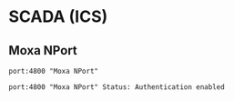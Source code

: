 # SCADA (ICS)

## Moxa NPort

`port:4800 "Moxa NPort"`

`port:4800 "Moxa NPort" Status: Authentication enabled`